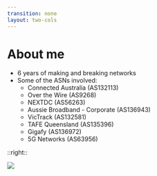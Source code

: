 ```yaml
---
transition: none
layout: two-cols
---
```

# About me

- 6 years of making and breaking networks
- Some of the ASNs involved:
    - Connected Australia (AS132113)
    - Over the Wire (AS9268)
    - NEXTDC (AS56263)
    - Aussie Broadband - Corporate (AS136943)
    - VicTrack (AS132581)
    - TAFE Queensland (AS135396)
    - Gigafy (AS136972)
    - 5G Networks (AS63956)

::right::

<img src="/about-me.jpeg">

<!--
So, a quick background about me. I'm Louis, and I've been building and operating networks now for a bit over 6 years.

I've worked on quite a few carrier networks, some larger corporate and government entities as well while in professional services roles. Most recently, I've been at 5G Networks working on their international MPLS network and data centre fabric, as well as some other fun stuff like automation, documentation cleanup and process improvements.

In my spare time, I enjoy having a laugh with friends - some of which you may know pictured on the right, playing video games, and solving problems with code.
-->